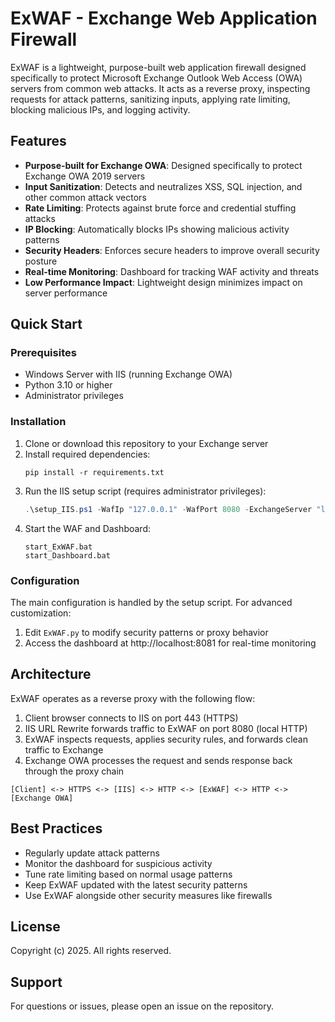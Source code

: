 # ExWAF - Exchange Web Application Firewall

ExWAF is a lightweight, purpose-built web application firewall designed specifically to protect Microsoft Exchange Outlook Web Access (OWA) servers from common web attacks. It acts as a reverse proxy, inspecting requests for attack patterns, sanitizing inputs, applying rate limiting, blocking malicious IPs, and logging activity.

## Features

- **Purpose-built for Exchange OWA**: Designed specifically to protect Exchange OWA 2019 servers
- **Input Sanitization**: Detects and neutralizes XSS, SQL injection, and other common attack vectors
- **Rate Limiting**: Protects against brute force and credential stuffing attacks
- **IP Blocking**: Automatically blocks IPs showing malicious activity patterns
- **Security Headers**: Enforces secure headers to improve overall security posture
- **Real-time Monitoring**: Dashboard for tracking WAF activity and threats
- **Low Performance Impact**: Lightweight design minimizes impact on server performance

## Quick Start

### Prerequisites

- Windows Server with IIS (running Exchange OWA)
- Python 3.10 or higher
- Administrator privileges

### Installation

1. Clone or download this repository to your Exchange server
2. Install required dependencies:
   ```
   pip install -r requirements.txt
   ```
3. Run the IIS setup script (requires administrator privileges):
   ```powershell
   .\setup_IIS.ps1 -WafIp "127.0.0.1" -WafPort 8080 -ExchangeServer "localhost" -ExchangePort 443
   ```
4. Start the WAF and Dashboard:
   ```
   start_ExWAF.bat
   start_Dashboard.bat
   ```

### Configuration

The main configuration is handled by the setup script. For advanced customization:

1. Edit `ExWAF.py` to modify security patterns or proxy behavior
2. Access the dashboard at http://localhost:8081 for real-time monitoring

## Architecture

ExWAF operates as a reverse proxy with the following flow:

1. Client browser connects to IIS on port 443 (HTTPS)
2. IIS URL Rewrite forwards traffic to ExWAF on port 8080 (local HTTP)
3. ExWAF inspects requests, applies security rules, and forwards clean traffic to Exchange
4. Exchange OWA processes the request and sends response back through the proxy chain

```
[Client] <-> HTTPS <-> [IIS] <-> HTTP <-> [ExWAF] <-> HTTP <-> [Exchange OWA]
```

## Best Practices

- Regularly update attack patterns
- Monitor the dashboard for suspicious activity
- Tune rate limiting based on normal usage patterns
- Keep ExWAF updated with the latest security patterns
- Use ExWAF alongside other security measures like firewalls

## License

Copyright (c) 2025. All rights reserved.

## Support

For questions or issues, please open an issue on the repository. 